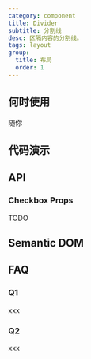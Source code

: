 ```yaml
---
category: component
title: Divider
subtitle: 分割线
desc: 区隔内容的分割线。
tags: layout
group:
  title: 布局
  order: 1
---
```


## 何时使用

随你

## 代码演示

<example src="./examples/basic.md" title="基本用法" />

<example src="./examples/text.md" title="带文字的分割线" />

## API

### Checkbox Props

TODO

## Semantic DOM

<semantic src="./examples/semantic.md" />

## FAQ

### Q1

xxx

### Q2

xxx
